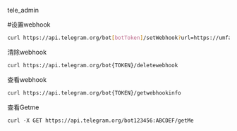 tele_admin


#设置webhook
```bash
curl https://api.telegram.org/bot[botToken]/setWebhook?url=https://umfaka.getchat.work/webhook/tele/[botToken]
```

清除webhook
```bash
curl https://api.telegram.org/bot{TOKEN}/deletewebhook
```

查看webhook
```bash
curl https://api.telegram.org/bot{TOKEN}/getwebhookinfo
```


查看Getme
```
curl -X GET https://api.telegram.org/bot123456:ABCDEF/getMe
```

